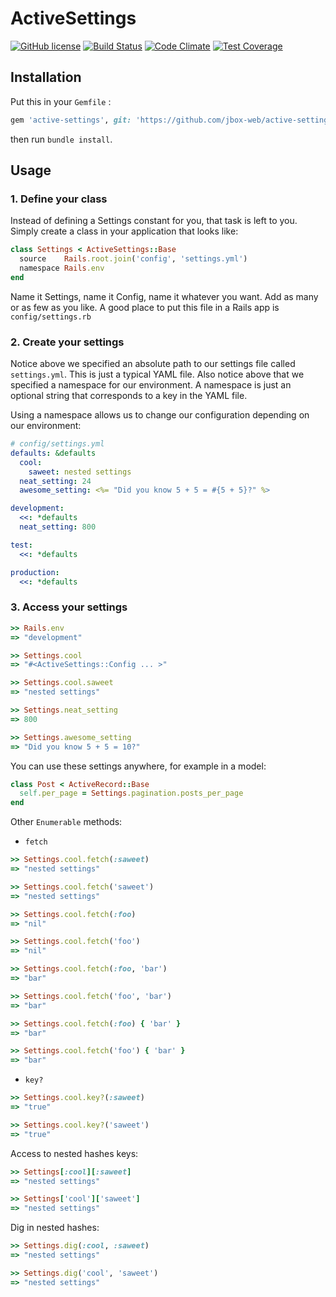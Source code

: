 # ActiveSettings

[![GitHub license](https://img.shields.io/github/license/jbox-web/active-settings.svg)](https://github.com/jbox-web/active-settings/blob/master/LICENSE)
[![Build Status](https://travis-ci.org/jbox-web/active-settings.svg?branch=master)](https://travis-ci.org/jbox-web/active-settings)
[![Code Climate](https://codeclimate.com/github/jbox-web/active-settings/badges/gpa.svg)](https://codeclimate.com/github/jbox-web/active-settings)
[![Test Coverage](https://codeclimate.com/github/jbox-web/active-settings/badges/coverage.svg)](https://codeclimate.com/github/jbox-web/active-settings/coverage)


## Installation

Put this in your `Gemfile` :

```ruby
gem 'active-settings', git: 'https://github.com/jbox-web/active-settings.git'
```

then run `bundle install`.


## Usage

### 1. Define your class

Instead of defining a Settings constant for you, that task is left to you. Simply create a class in your application
that looks like:

```ruby
class Settings < ActiveSettings::Base
  source    Rails.root.join('config', 'settings.yml')
  namespace Rails.env
end
```

Name it Settings, name it Config, name it whatever you want. Add as many or as few as you like. A good place to put
this file in a Rails app is `config/settings.rb`


### 2. Create your settings

Notice above we specified an absolute path to our settings file called `settings.yml`. This is just a typical YAML file.
Also notice above that we specified a namespace for our environment.  A namespace is just an optional string that corresponds
to a key in the YAML file.

Using a namespace allows us to change our configuration depending on our environment:

```yaml
# config/settings.yml
defaults: &defaults
  cool:
    saweet: nested settings
  neat_setting: 24
  awesome_setting: <%= "Did you know 5 + 5 = #{5 + 5}?" %>

development:
  <<: *defaults
  neat_setting: 800

test:
  <<: *defaults

production:
  <<: *defaults
```


### 3. Access your settings

```ruby
>> Rails.env
=> "development"

>> Settings.cool
=> "#<ActiveSettings::Config ... >"

>> Settings.cool.saweet
=> "nested settings"

>> Settings.neat_setting
=> 800

>> Settings.awesome_setting
=> "Did you know 5 + 5 = 10?"
```

You can use these settings anywhere, for example in a model:

```ruby
class Post < ActiveRecord::Base
  self.per_page = Settings.pagination.posts_per_page
end
```

Other `Enumerable` methods:

* `fetch`

```ruby
>> Settings.cool.fetch(:saweet)
=> "nested settings"

>> Settings.cool.fetch('saweet')
=> "nested settings"

>> Settings.cool.fetch(:foo)
=> "nil"

>> Settings.cool.fetch('foo')
=> "nil"

>> Settings.cool.fetch(:foo, 'bar')
=> "bar"

>> Settings.cool.fetch('foo', 'bar')
=> "bar"

>> Settings.cool.fetch(:foo) { 'bar' }
=> "bar"

>> Settings.cool.fetch('foo') { 'bar' }
=> "bar"
```

* `key?`

```ruby
>> Settings.cool.key?(:saweet)
=> "true"

>> Settings.cool.key?('saweet')
=> "true"
```

Access to nested hashes keys:

```ruby
>> Settings[:cool][:saweet]
=> "nested settings"

>> Settings['cool']['saweet']
=> "nested settings"
```

Dig in nested hashes:

```ruby
>> Settings.dig(:cool, :saweet)
=> "nested settings"

>> Settings.dig('cool', 'saweet')
=> "nested settings"
```
